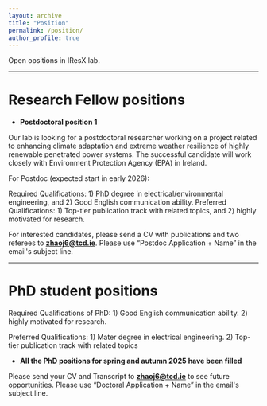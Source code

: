 ```yaml
---
layout: archive
title: "Position"
permalink: /position/
author_profile: true
---
```

Open opsitions in IResX lab.

---

# Research Fellow positions


* **Postdoctoral position 1**

Our lab is looking for a postdoctoral researcher working on a project related to enhancing climate adaptation and extreme weather resilience of highly renewable penetrated power systems.
The successful candidate will work closely with Environment Protection Agency (EPA) in Ireland.

For Postdoc (expected start in early 2026):

Required Qualifications: 1) PhD degree in electrical/environmental engineering, and 2) Good English communication ability. Preferred Qualifications: 1) Top-tier publication track with related topics, and 2) highly motivated for research.

For interested candidates, please send a CV with publications and two referees to **zhaoj6@tcd.ie**. Please use “Postdoc Application + Name” in the email's subject line.

---

# PhD student positions

Required Qualifications of PhD: 1) Good English communication ability. 2) highly motivated for research.

Preferred Qualifications: 1) Mater degree in electrical engineering. 2) Top-tier publication track with related topics

* **All the PhD positions for spring and autumn 2025 have been filled**

Please send your CV and Transcript to **zhaoj6@tcd.ie** to see future opportunities. Please use “Doctoral Application + Name” in the email's subject line.


